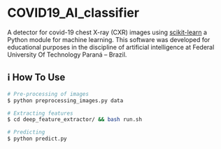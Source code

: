 # COVID19_AI_classifier

A detector for covid-19 chest X-ray (CXR) images using [scikit-learn](https://scikit-learn.org/stable/) a Python module for machine learning.
This software was developed for educational purposes in the discipline of artificial intelligence at Federal University Of Technology Paraná – Brazil.

## :information_source: How To Use

```bash
# Pre-processing of images
$ python preprocessing_images.py data

# Extracting features
$ cd deep_feature_extractor/ && bash run.sh

# Predicting
$ python predict.py 

